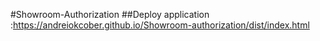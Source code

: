 #Showroom-Authorization
##Deploy application :https://andreiokcober.github.io/Showroom-authorization/dist/index.html
